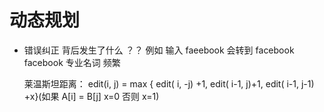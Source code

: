 # 动态规划

-  错误纠正
    背后发生了什么  ？？
    例如 输入 faeebook 会转到 facebook
    facebook  专业名词 频繁 

    莱温斯坦距离：
        edit(i, j) = max { edit( i, -j) +1, edit( i-1, j)+1, edit( i-1, j-1) +x}(如果 A[i] = B[j] x=0 否则 x=1)
    